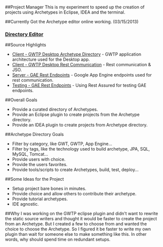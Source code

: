 ##Project Manager
This is my experiment to speed up the creation of projects using Archetypes in Eclipse, IDEA and the terminal.

##Currently
Got the Archetype editor online working. (03/15/2013)

### [Directory Editor](https://project-manager-directory.appspot.com)

##Source Highlights
* [Client - GWTP Desktop Archetype Directory](https://github.com/branflake2267/Project-Manager/tree/master/Directory/src/org/gonevertical/pm/directory/client) - GWTP application architecture used for the Desktop app.
* [Client - GWTP Desktop Rest Communication](https://github.com/branflake2267/Project-Manager/tree/master/Directory/src/org/gonevertical/pm/directory/client/rest) - Rest communication & JSO.
* [Server - GAE Rest Endpoints](https://github.com/branflake2267/Project-Manager/tree/master/Directory/src/org/gonevertical/pm/directory/server/rest) - Google App Engine endpoints used for rest communication.
* [Testing - GAE Rest Endpoints](https://github.com/branflake2267/Project-Manager/tree/master/DirectoryTesting/src/test/java/org/gonevertical/pm/directory/testing) - Using Rest Assured for testing GAE endpoints.

##Overall Goals
* Provide a curated directory of Archetypes.
* Provide an Eclipse plugin to create projects from the Archetype directory.
* Provide an IDEA plugin to create projects from Archetype directory.

##Archetype Directory Goals
* Filter by category, like GWT, GWTP, App Engine...
* Filter by tags, like the technology used to build archetype, JPA, SQL, MySQL, Tomcat…
* Provide users with choice.
* Provide the users favorites. 
* Provide tools/scripts to create Archetypes, build, test, deploy...

##Some Ideas for the Project
* Setup project bare bones in minutes. 
* Provide choice and allow others to contribute their archetype.
* Provide tutorial archetypes.
* IDE agnostic.

##Why
I was working on the GWTP eclipse plugin and didn't want to rewrite the static source writers and thought it would be faster to create the project from an Archetype. But I created a few to choose from and wanted the choice to choose the Archetype. So I figured it be faster to write my own plugin than wait for someone else to make something like this. In other words, why should spend time on redundant setups.
